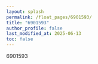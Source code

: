 ```yaml
---
layout: splash
permalink: /float_pages/6901593/
title: "6901593"
author_profile: false
last_modified_at: 2025-06-13
toc: false
---
```

 
6901593
